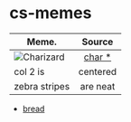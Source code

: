 # cs-memes

| Meme.         | Source        |
| ------------- |:-------------:|
| ![Charizard](https://img.pokemondb.net/artwork/large/charizard.jpg)      | [char *](https://www.geeksforgeeks.org/char-vs-stdstring-vs-char-c/) |
| col 2 is      | centered      |
| zebra stripes | are neat      |

- [bread](https://en.wikibooks.org/wiki/The_Linux_Kernel/bread)
